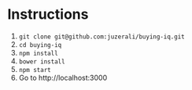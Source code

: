 Instructions
=============
1. `git clone git@github.com:juzerali/buying-iq.git`
2. `cd buying-iq`
3. `npm install`
4. `bower install`
5. `npm start`
6. Go to http://localhost:3000
